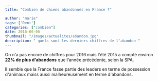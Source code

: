 ```yaml
---
title: "Combien de chiens abandonnés en France ?"

author: "marie"
tags: ['Dent']
categories: ["combien"]
date: 2016-06-06
thumbnail: "/images/actualites/abandon.jpg"
description: " quels sont les derniers chiffres de l'abandon "
---
```


On n'a pas encore de chiffres pour 2016 mais l'été 2015 a compté environ <b>22% de plus d'abandons</b> que l'année précédente, selon la SPA.

Il semble que la France fasse partie des leaders en terme de possession d'animaux maiss aussi malheureusement en terme d'abandons.